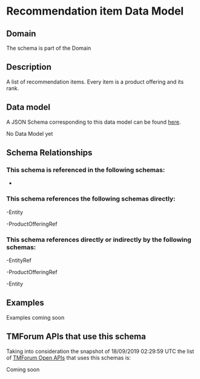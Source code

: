 # Recommendation item Data Model

## Domain

The  schema is part of the  Domain

## Description

A list of recommendation items. Every item is a product offering and its rank.

## Data model

A JSON Schema corresponding to this data model can be found
[here](https://github.com/tmforum-rand/schemas/blob/master/Product/RecommendationItem.schema.json).

No Data Model yet

## Schema Relationships

### This schema is referenced in the following schemas:

-

### This schema references the following schemas directly:

-Entity

-ProductOfferingRef

### This schema references directly or indirectly by the following schemas:

-EntityRef

-ProductOfferingRef

-Entity



## Examples

Examples coming soon

## TMForum APIs that use this schema

Taking into consideration the snapshot of 18/09/2019 02:29:59 UTC the list of [TMForum Open APIs](https://www.tmforum.org/open-apis/) that uses this schemas is:

Coming soon